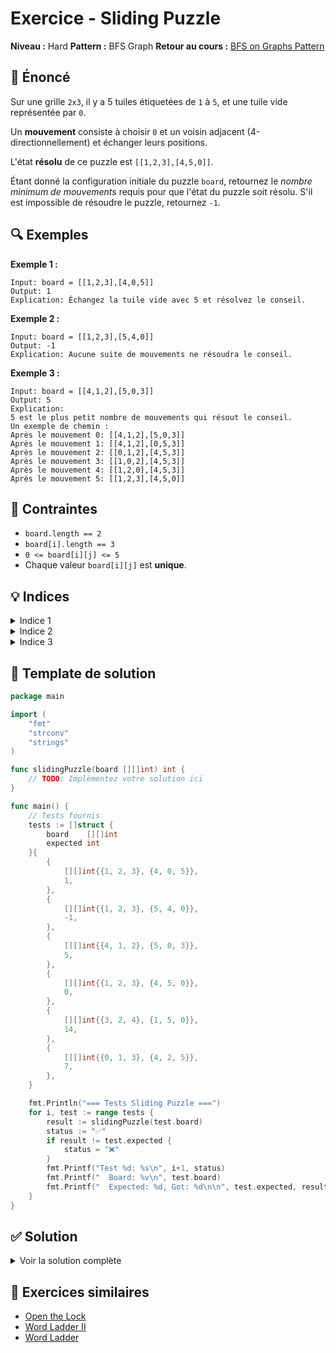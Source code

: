 # Exercice - Sliding Puzzle

**Niveau :** Hard
**Pattern :** BFS Graph
**Retour au cours :** [BFS on Graphs Pattern](../../courses/06-bfs-graph.md)

## 📝 Énoncé

Sur une grille `2x3`, il y a 5 tuiles étiquetées de `1` à `5`, et une tuile vide représentée par `0`.

Un **mouvement** consiste à choisir `0` et un voisin adjacent (4-directionnellement) et échanger leurs positions.

L'état **résolu** de ce puzzle est `[[1,2,3],[4,5,0]]`.

Étant donné la configuration initiale du puzzle `board`, retournez le *nombre minimum de mouvements* requis pour que l'état du puzzle soit résolu. S'il est impossible de résoudre le puzzle, retournez `-1`.

## 🔍 Exemples

**Exemple 1 :**
```
Input: board = [[1,2,3],[4,0,5]]
Output: 1
Explication: Échangez la tuile vide avec 5 et résolvez le conseil.
```

**Exemple 2 :**
```
Input: board = [[1,2,3],[5,4,0]]
Output: -1
Explication: Aucune suite de mouvements ne résoudra le conseil.
```

**Exemple 3 :**
```
Input: board = [[4,1,2],[5,0,3]]
Output: 5
Explication:
5 est le plus petit nombre de mouvements qui résout le conseil.
Un exemple de chemin :
Après le mouvement 0: [[4,1,2],[5,0,3]]
Après le mouvement 1: [[4,1,2],[0,5,3]]
Après le mouvement 2: [[0,1,2],[4,5,3]]
Après le mouvement 3: [[1,0,2],[4,5,3]]
Après le mouvement 4: [[1,2,0],[4,5,3]]
Après le mouvement 5: [[1,2,3],[4,5,0]]
```

## 🎯 Contraintes

- `board.length == 2`
- `board[i].length == 3`
- `0 <= board[i][j] <= 5`
- Chaque valeur `board[i][j]` est **unique**.

## 💡 Indices

<details>
<summary>Indice 1</summary>

Convertissez la grille 2D en représentation 1D pour faciliter la manipulation et la recherche.

</details>

<details>
<summary>Indice 2</summary>

Utilisez BFS où chaque état du puzzle est un nœud et les mouvements valides créent les arêtes.

</details>

<details>
<summary>Indice 3</summary>

L'état cible est "123450". Trouvez la position de 0 et générez tous les mouvements possibles.

</details>

## 🔨 Template de solution

```go
package main

import (
    "fmt"
    "strconv"
    "strings"
)

func slidingPuzzle(board [][]int) int {
    // TODO: Implémentez votre solution ici
}

func main() {
    // Tests fournis
    tests := []struct {
        board    [][]int
        expected int
    }{
        {
            [][]int{{1, 2, 3}, {4, 0, 5}},
            1,
        },
        {
            [][]int{{1, 2, 3}, {5, 4, 0}},
            -1,
        },
        {
            [][]int{{4, 1, 2}, {5, 0, 3}},
            5,
        },
        {
            [][]int{{1, 2, 3}, {4, 5, 0}},
            0,
        },
        {
            [][]int{{3, 2, 4}, {1, 5, 0}},
            14,
        },
        {
            [][]int{{0, 1, 3}, {4, 2, 5}},
            7,
        },
    }

    fmt.Println("=== Tests Sliding Puzzle ===")
    for i, test := range tests {
        result := slidingPuzzle(test.board)
        status := "✅"
        if result != test.expected {
            status = "❌"
        }
        fmt.Printf("Test %d: %s\n", i+1, status)
        fmt.Printf("  Board: %v\n", test.board)
        fmt.Printf("  Expected: %d, Got: %d\n\n", test.expected, result)
    }
}
```

## ✅ Solution

<details>
<summary>Voir la solution complète</summary>

```go
func slidingPuzzle(board [][]int) int {
    // Convertir le board en string pour faciliter la manipulation
    start := ""
    for i := 0; i < 2; i++ {
        for j := 0; j < 3; j++ {
            start += strconv.Itoa(board[i][j])
        }
    }

    target := "123450"
    if start == target {
        return 0
    }

    // Définir les voisins pour chaque position dans la représentation 1D
    // Position 0: voisins [1, 3]
    // Position 1: voisins [0, 2, 4]
    // Position 2: voisins [1, 5]
    // Position 3: voisins [0, 4]
    // Position 4: voisins [1, 3, 5]
    // Position 5: voisins [2, 4]
    neighbors := [][]int{
        {1, 3},    // position 0
        {0, 2, 4}, // position 1
        {1, 5},    // position 2
        {0, 4},    // position 3
        {1, 3, 5}, // position 4
        {2, 4},    // position 5
    }

    queue := []string{start}
    visited := make(map[string]bool)
    visited[start] = true
    moves := 0

    for len(queue) > 0 {
        size := len(queue)
        moves++

        for i := 0; i < size; i++ {
            current := queue[0]
            queue = queue[1:]

            // Trouver la position de 0
            zeroPos := strings.Index(current, "0")

            // Générer tous les mouvements possibles
            for _, neighbor := range neighbors[zeroPos] {
                newState := swap(current, zeroPos, neighbor)

                if newState == target {
                    return moves
                }

                if !visited[newState] {
                    visited[newState] = true
                    queue = append(queue, newState)
                }
            }
        }
    }

    return -1
}

func swap(s string, i, j int) string {
    bytes := []byte(s)
    bytes[i], bytes[j] = bytes[j], bytes[i]
    return string(bytes)
}
```

**Explication :**
1. **Représentation 1D** : Convertir la grille 2×3 en string de 6 caractères
2. **Graphe des voisins** : Pré-calculer les positions adjacentes pour chaque position
3. **BFS état par état** : Chaque configuration du puzzle est un état
4. **Génération des mouvements** : Échanger 0 avec ses voisins pour créer de nouveaux états

**Complexité :**
- Temps : O(6!) = O(720) - nombre maximum d'états possibles
- Espace : O(6!) = O(720) - pour visited et queue

</details>

## 🚀 Exercices similaires

- [Open the Lock](../medium/open-lock.md)
- [Word Ladder II](word-ladder-ii.md)
- [Word Ladder](../medium/word-ladder.md)